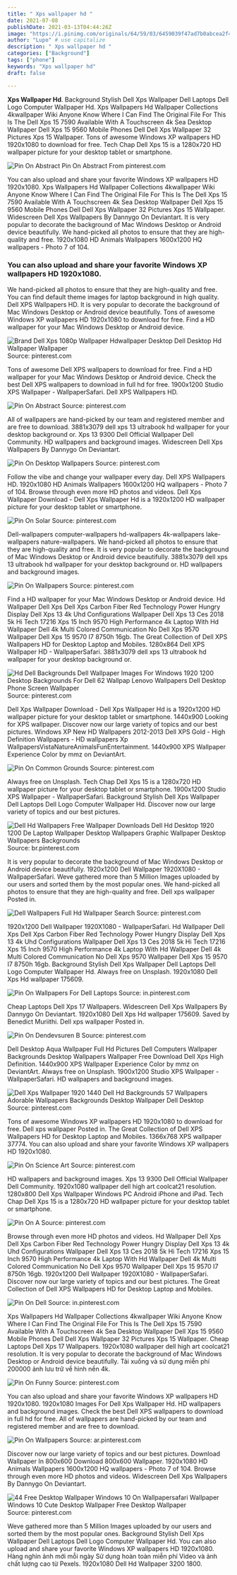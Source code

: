 ```yaml
---
title: " Xps wallpaper hd "
date: 2021-07-08
publishDate: 2021-03-13T04:44:26Z
image: "https://i.pinimg.com/originals/64/59/03/6459039f47ad7b0abcea2f4151fac891.jpg"
author: "Lupo" # use capitalize
description: " Xps wallpaper hd "
categories: ["Background"]
tags: ["phone"]
keywords: "Xps wallpaper hd"
draft: false

---
```



**Xps Wallpaper Hd**. Background Stylish Dell Xps Wallpaper Dell Laptops Dell Logo Computer Wallpaper Hd. Xps Wallpapers Hd Wallpaper Collections 4kwallpaper Wiki Anyone Know Where I Can Find The Original File For This Is The Dell Xps 15 7590 Available With A Touchscreen 4k Sea Desktop Wallpaper Dell Xps 15 9560 Mobile Phones Dell Dell Xps Wallpaper 32 Pictures Xps 15 Wallpaper. Tons of awesome Windows XP wallpapers HD 1920x1080 to download for free. Tech Chap Dell Xps 15 is a 1280x720 HD wallpaper picture for your desktop tablet or smartphone.

![Pin On Abstract](https://i.pinimg.com/originals/b8/29/24/b82924f37bd62eabad33192b05461061.jpg "Pin On Abstract")
Pin On Abstract From pinterest.com


You can also upload and share your favorite Windows XP wallpapers HD 1920x1080. Xps Wallpapers Hd Wallpaper Collections 4kwallpaper Wiki Anyone Know Where I Can Find The Original File For This Is The Dell Xps 15 7590 Available With A Touchscreen 4k Sea Desktop Wallpaper Dell Xps 15 9560 Mobile Phones Dell Dell Xps Wallpaper 32 Pictures Xps 15 Wallpaper. Widescreen Dell Xps Wallpapers By Dannygo On Deviantart. It is very popular to decorate the background of Mac Windows Desktop or Android device beautifully. We hand-picked all photos to ensure that they are high-quality and free. 1920x1080 HD Animals Wallpapers 1600x1200 HQ wallpapers - Photo 7 of 104.

### You can also upload and share your favorite Windows XP wallpapers HD 1920x1080.

We hand-picked all photos to ensure that they are high-quality and free. You can find default theme images for laptop background in high quality. Dell XPS Wallpapers HD. It is very popular to decorate the background of Mac Windows Desktop or Android device beautifully. Tons of awesome Windows XP wallpapers HD 1920x1080 to download for free. Find a HD wallpaper for your Mac Windows Desktop or Android device.


![Brand Dell Xps 1080p Wallpaper Hdwallpaper Desktop Dell Desktop Hd Wallpaper Wallpaper](https://i.pinimg.com/originals/43/5c/d3/435cd3d89c5df6ab351d12dc302b2e70.jpg "Brand Dell Xps 1080p Wallpaper Hdwallpaper Desktop Dell Desktop Hd Wallpaper Wallpaper")
Source: pinterest.com

Tons of awesome Dell XPS wallpapers to download for free. Find a HD wallpaper for your Mac Windows Desktop or Android device. Check the best Dell XPS wallpapers to download in full hd for free. 1900x1200 Studio XPS Wallpaper - WallpaperSafari. Dell XPS Wallpapers HD.

![Pin On Abstract](https://i.pinimg.com/originals/b8/29/24/b82924f37bd62eabad33192b05461061.jpg "Pin On Abstract")
Source: pinterest.com

All of wallpapers are hand-picked by our team and registered member and are free to download. 3881x3079 dell xps 13 ultrabook hd wallpaper for your desktop background or. Xps 13 9300 Dell Official Wallpaper Dell Community. HD wallpapers and background images. Widescreen Dell Xps Wallpapers By Dannygo On Deviantart.

![Pin On Desktop Wallpapers](https://i.pinimg.com/originals/55/ff/af/55ffafc6dcb30c81d42cd063166b4c2c.jpg "Pin On Desktop Wallpapers")
Source: pinterest.com

Follow the vibe and change your wallpaper every day. Dell XPS Wallpapers HD. 1920x1080 HD Animals Wallpapers 1600x1200 HQ wallpapers - Photo 7 of 104. Browse through even more HD photos and videos. Dell Xps Wallpaper Download - Dell Xps Wallpaper Hd is a 1920x1200 HD wallpaper picture for your desktop tablet or smartphone.

![Pin On Solar](https://i.pinimg.com/originals/32/db/ff/32dbff151ee2b2d129aa71057123442b.jpg "Pin On Solar")
Source: pinterest.com

Dell-wallpapers computer-wallpapers hd-wallpapers 4k-wallpapers lake-wallpapers nature-wallpapers. We hand-picked all photos to ensure that they are high-quality and free. It is very popular to decorate the background of Mac Windows Desktop or Android device beautifully. 3881x3079 dell xps 13 ultrabook hd wallpaper for your desktop background or. HD wallpapers and background images.

![Pin On Wallpapers](https://i.pinimg.com/originals/fc/5f/47/fc5f476df6efcc0d7318397b70a72112.jpg "Pin On Wallpapers")
Source: pinterest.com

Find a HD wallpaper for your Mac Windows Desktop or Android device. Hd Wallpaper Dell Xps Dell Xps Carbon Fiber Red Technology Power Hungry Display Dell Xps 13 4k Uhd Configurations Wallpaper Dell Xps 13 Ces 2018 5k Hi Tech 17216 Xps 15 Inch 9570 High Performance 4k Laptop With Hd Wallpaper Dell 4k Multi Colored Communication No Dell Xps 9570 Wallpaper Dell Xps 15 9570 I7 8750h 16gb. The Great Collection of Dell XPS Wallpapers HD for Desktop Laptop and Mobiles. 1280x864 Dell XPS Wallpaper HD - WallpaperSafari. 3881x3079 dell xps 13 ultrabook hd wallpaper for your desktop background or.

![Hd Dell Backgrounds Dell Wallpaper Images For Windows 1920 1200 Desktop Backgrounds For Dell 62 Wallpap Lenovo Wallpapers Dell Desktop Phone Screen Wallpaper](https://i.pinimg.com/originals/fe/f6/3e/fef63e9afb75a397bafe4ac36d966d22.jpg "Hd Dell Backgrounds Dell Wallpaper Images For Windows 1920 1200 Desktop Backgrounds For Dell 62 Wallpap Lenovo Wallpapers Dell Desktop Phone Screen Wallpaper")
Source: pinterest.com

Dell Xps Wallpaper Download - Dell Xps Wallpaper Hd is a 1920x1200 HD wallpaper picture for your desktop tablet or smartphone. 1440x900 Looking for XPS wallpaper. Discover now our large variety of topics and our best pictures. Windows XP New HD Wallpapers 2012-2013 Dell XPS Gold - High Definition Wallpapers - HD wallpapers Xp WallpapersVistaNatureAnimalsFunEntertainment. 1440x900 XPS Wallpaper Experience Color by mmz on DeviantArt.

![Pin On Common Grounds](https://i.pinimg.com/originals/1e/ca/40/1eca4043b715dba8469288073a0094b2.png "Pin On Common Grounds")
Source: pinterest.com

Always free on Unsplash. Tech Chap Dell Xps 15 is a 1280x720 HD wallpaper picture for your desktop tablet or smartphone. 1900x1200 Studio XPS Wallpaper - WallpaperSafari. Background Stylish Dell Xps Wallpaper Dell Laptops Dell Logo Computer Wallpaper Hd. Discover now our large variety of topics and our best pictures.

![Dell Hd Wallpapers Free Wallpaper Downloads Dell Hd Desktop 1920 1200 De Laptop Wallpaper Desktop Wallpapers Graphic Wallpaper Desktop Wallpapers Backgrounds](https://i.pinimg.com/originals/b0/4b/7f/b04b7ff64129e87cfd3eb064a9ca56d6.jpg "Dell Hd Wallpapers Free Wallpaper Downloads Dell Hd Desktop 1920 1200 De Laptop Wallpaper Desktop Wallpapers Graphic Wallpaper Desktop Wallpapers Backgrounds")
Source: br.pinterest.com

It is very popular to decorate the background of Mac Windows Desktop or Android device beautifully. 1920x1200 Dell Wallpaper 1920X1080 - WallpaperSafari. Weve gathered more than 5 Million Images uploaded by our users and sorted them by the most popular ones. We hand-picked all photos to ensure that they are high-quality and free. Dell xps wallpaper Posted in.

![Dell Wallpapers Full Hd Wallpaper Search](https://i.pinimg.com/736x/7a/ab/02/7aab0268b5cb173a9eb33d71e9a2224a.jpg "Dell Wallpapers Full Hd Wallpaper Search")
Source: pinterest.com

1920x1200 Dell Wallpaper 1920X1080 - WallpaperSafari. Hd Wallpaper Dell Xps Dell Xps Carbon Fiber Red Technology Power Hungry Display Dell Xps 13 4k Uhd Configurations Wallpaper Dell Xps 13 Ces 2018 5k Hi Tech 17216 Xps 15 Inch 9570 High Performance 4k Laptop With Hd Wallpaper Dell 4k Multi Colored Communication No Dell Xps 9570 Wallpaper Dell Xps 15 9570 I7 8750h 16gb. Background Stylish Dell Xps Wallpaper Dell Laptops Dell Logo Computer Wallpaper Hd. Always free on Unsplash. 1920x1080 Dell Xps Hd wallpaper 175609.

![Pin On Wallpapers For Dell Laptops](https://i.pinimg.com/564x/81/fd/48/81fd48c507c53a4fec54f986467b95c1.jpg "Pin On Wallpapers For Dell Laptops")
Source: in.pinterest.com

Cheap Laptops Dell Xps 17 Wallpapers. Widescreen Dell Xps Wallpapers By Dannygo On Deviantart. 1920x1080 Dell Xps Hd wallpaper 175609. Saved by Benedict Muriithi. Dell xps wallpaper Posted in.

![Pin On Dendevsuren B](https://i.pinimg.com/originals/6a/72/5a/6a725ac908c46ac5fcb279ee210954f2.jpg "Pin On Dendevsuren B")
Source: pinterest.com

Dell Desktop Aqua Wallpaper Full Hd Pictures Dell Computers Wallpaper Backgrounds Desktop Wallpapers Wallpaper Free Download Dell Xps High Definition. 1440x900 XPS Wallpaper Experience Color by mmz on DeviantArt. Always free on Unsplash. 1900x1200 Studio XPS Wallpaper - WallpaperSafari. HD wallpapers and background images.

![Dell Xps Wallpaper 1920 1440 Dell Hd Backgrounds 57 Wallpapers Adorable Wallpapers Backgrounds Desktop Wallpaper Dell Desktop](https://i.pinimg.com/originals/aa/7b/4c/aa7b4ce4d2476c074d0c6ab6b73ad68d.jpg "Dell Xps Wallpaper 1920 1440 Dell Hd Backgrounds 57 Wallpapers Adorable Wallpapers Backgrounds Desktop Wallpaper Dell Desktop")
Source: pinterest.com

Tons of awesome Windows XP wallpapers HD 1920x1080 to download for free. Dell xps wallpaper Posted in. The Great Collection of Dell XPS Wallpapers HD for Desktop Laptop and Mobiles. 1366x768 XPS wallpaper 37774. You can also upload and share your favorite Windows XP wallpapers HD 1920x1080.

![Pin On Science Art](https://i.pinimg.com/originals/8d/e6/4b/8de64b5a52b32331a49aa73f14209b36.jpg "Pin On Science Art")
Source: pinterest.com

HD wallpapers and background images. Xps 13 9300 Dell Official Wallpaper Dell Community. 1920x1080 wallpaper dell high art coolcat21 resolution. 1280x800 Dell Xps Wallpaper Windows PC Android iPhone and iPad. Tech Chap Dell Xps 15 is a 1280x720 HD wallpaper picture for your desktop tablet or smartphone.

![Pin On A](https://i.pinimg.com/originals/56/d7/47/56d7478d6bc4754ec9706c96aea202dc.jpg "Pin On A")
Source: pinterest.com

Browse through even more HD photos and videos. Hd Wallpaper Dell Xps Dell Xps Carbon Fiber Red Technology Power Hungry Display Dell Xps 13 4k Uhd Configurations Wallpaper Dell Xps 13 Ces 2018 5k Hi Tech 17216 Xps 15 Inch 9570 High Performance 4k Laptop With Hd Wallpaper Dell 4k Multi Colored Communication No Dell Xps 9570 Wallpaper Dell Xps 15 9570 I7 8750h 16gb. 1920x1200 Dell Wallpaper 1920X1080 - WallpaperSafari. Discover now our large variety of topics and our best pictures. The Great Collection of Dell XPS Wallpapers HD for Desktop Laptop and Mobiles.

![Pin On Dell](https://i.pinimg.com/564x/e5/16/b4/e516b4a979c3dbb3190d5c9d6fd28ba2.jpg "Pin On Dell")
Source: in.pinterest.com

Xps Wallpapers Hd Wallpaper Collections 4kwallpaper Wiki Anyone Know Where I Can Find The Original File For This Is The Dell Xps 15 7590 Available With A Touchscreen 4k Sea Desktop Wallpaper Dell Xps 15 9560 Mobile Phones Dell Dell Xps Wallpaper 32 Pictures Xps 15 Wallpaper. Cheap Laptops Dell Xps 17 Wallpapers. 1920x1080 wallpaper dell high art coolcat21 resolution. It is very popular to decorate the background of Mac Windows Desktop or Android device beautifully. Tải xuống và sử dụng miễn phí 200000 ảnh lưu trữ về hình nền 4k.

![Pin On Funny](https://i.pinimg.com/originals/45/0d/ce/450dce8cad858a4be29aa37e3372fec9.jpg "Pin On Funny")
Source: pinterest.com

You can also upload and share your favorite Windows XP wallpapers HD 1920x1080. 1920x1080 Images For Dell Xps Wallpaper Hd. HD wallpapers and background images. Check the best Dell XPS wallpapers to download in full hd for free. All of wallpapers are hand-picked by our team and registered member and are free to download.

![Pin On Wallpapers](https://i.pinimg.com/originals/08/e6/3b/08e63b06e37ec5b21dcfc3357cfd16c4.jpg "Pin On Wallpapers")
Source: ar.pinterest.com

Discover now our large variety of topics and our best pictures. Download Wallpaper In 800x600 Download 800x600 Wallpaper. 1920x1080 HD Animals Wallpapers 1600x1200 HQ wallpapers - Photo 7 of 104. Browse through even more HD photos and videos. Widescreen Dell Xps Wallpapers By Dannygo On Deviantart.

![44 Free Desktop Wallpaper Windows 10 On Wallpapersafari Wallpaper Windows 10 Cute Desktop Wallpaper Free Desktop Wallpaper](https://i.pinimg.com/originals/64/59/03/6459039f47ad7b0abcea2f4151fac891.jpg "44 Free Desktop Wallpaper Windows 10 On Wallpapersafari Wallpaper Windows 10 Cute Desktop Wallpaper Free Desktop Wallpaper")
Source: pinterest.com

Weve gathered more than 5 Million Images uploaded by our users and sorted them by the most popular ones. Background Stylish Dell Xps Wallpaper Dell Laptops Dell Logo Computer Wallpaper Hd. You can also upload and share your favorite Windows XP wallpapers HD 1920x1080. Hàng nghìn ảnh mới mỗi ngày Sử dụng hoàn toàn miễn phí Video và ảnh chất lượng cao từ Pexels. 1920x1080 Dell Hd Wallpaper 3200 1800.

